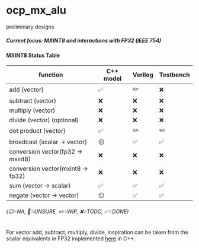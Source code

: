 # ocp_mx_alu
preliminary designs

##### Current focus: MXINT8 and interactions with FP32 (IEEE 754)

#### MXINT8 Status Table 

| function                      | C++ model |Verilog | Testbench    |
| --------                      | -------   |------- | -------- |
| add (vector)                  | ✅       | ✏️     | ❌     |
| subtract (vector)             | ❌       | ❌     | ❌     |
| multiply (vector)             | ❌       | ❌     | ❌     |
| divide (vector) (optional)    | ❌       | ❌     | ❌     |
| dot product (vector)    | ✅       | ✏️     | ✏️     |
| broadcast (scalar -> vector)  | 😐       | ✅     | ✅     |
| conversion vector(fp32 -> mxint8) | ❌       | ❌     | ❌     |
| conversion vector(mxint8 -> fp32) | ❌       | ❌     | ❌     |
| sum (vector -> scalar)        | ✅       | ✅      | ✅     |
| negate (vector -> vector)     | 😐       | ✅     | ✅     |
###### (😐=NA, 🤔=UNSURE, ✏️=WIP, ❌=TODO, ✅=DONE)

For vector add, subtract, multiply, divide, inspiration can be taken from the scalar equivalents in FP32 implemented [here](https://github.com/pncel/float_by_hand) in C++.
